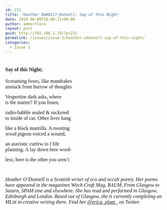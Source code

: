```yaml
---
id: 211
title: 'Heather O&#8217;Donnell: Say of this Night'
date: 2018-06-08T10:00:21+00:00
author: amberflora
layout: post
guid: http://192.168.1.79/?p=211
permalink: /issues/issue-3/heather-odonnell-say-of-this-night/
categories:
  - Issue 3
---
```

# <span style="font-size: 12pt; font-family: georgia, palatino, serif;"><strong>Say of this Night;</strong></span>

<span style="font-weight: 400; font-size: 12pt; font-family: georgia, palatino, serif;">Screaming foxes, like mandrakes </span>  
 <span style="font-weight: 400; font-size: 12pt; font-family: georgia, palatino, serif;">unstuck from burrow of thoughts</span>

<span style="font-weight: 400; font-size: 12pt; font-family: georgia, palatino, serif;">Vespertine dark asks, where</span>  
 <span style="font-weight: 400; font-size: 12pt; font-family: georgia, palatino, serif;">is the matter? If you listen, </span>

<span style="font-weight: 400; font-size: 12pt; font-family: georgia, palatino, serif;">radio-babble sealed & suckered </span>  
 <span style="font-weight: 400; font-size: 12pt; font-family: georgia, palatino, serif;">to inside of car. Other lives hang</span>

<span style="font-weight: 400; font-size: 12pt; font-family: georgia, palatino, serif;">like a black mantilla. A roosting</span>  
 <span style="font-weight: 400; font-size: 12pt; font-family: georgia, palatino, serif;">wood pigeon voiced a wound,</span>

<span style="font-size: 12pt; font-family: georgia, palatino, serif;"><span style="font-weight: 400;">an atavistic curfew to </span><i><span style="font-weight: 400;">I</span></i><span style="font-weight: 400;"> life</span></span>  
 <span style="font-weight: 400; font-size: 12pt; font-family: georgia, palatino, serif;">planning. A lay down here word-</span>

<span style="font-weight: 400; font-size: 12pt; font-family: georgia, palatino, serif;">less; here is the other you aren’t</span>

&nbsp;

<span style="font-size: 12pt; font-family: georgia, palatino, serif;"><em>Heather O&#8217;Donnell is a Scottish writer of eco and occult poetry. Her poems have appeared in the magazines Witch Craft Mag, RAUM, From Glasgow to Saturn, SPAM zine and elsewhere. She has read and performed in Glasgow, Edinburgh and London. Based out of Glasgow, she is currently completing an MLitt in creative writing there. Find her <a href="https://twitter.com/erica_plant_?lang=en">@erica_plant_</a> on Twitter.</em></span>